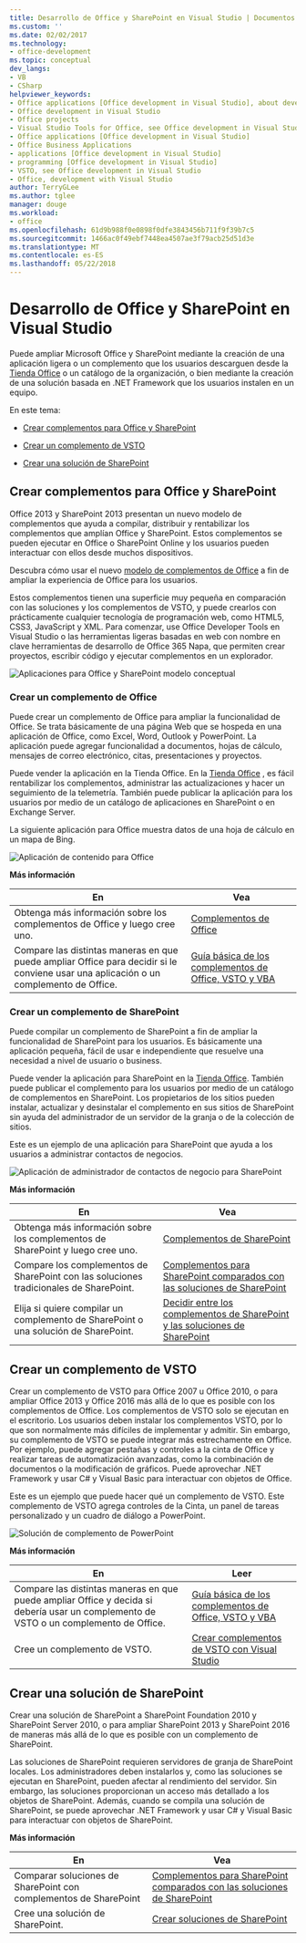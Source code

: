 ```yaml
---
title: Desarrollo de Office y SharePoint en Visual Studio | Documentos de Microsoft
ms.custom: ''
ms.date: 02/02/2017
ms.technology:
- office-development
ms.topic: conceptual
dev_langs:
- VB
- CSharp
helpviewer_keywords:
- Office applications [Office development in Visual Studio], about developing applications
- Office development in Visual Studio
- Office projects
- Visual Studio Tools for Office, see Office development in Visual Studio
- Office applications [Office development in Visual Studio]
- Office Business Applications
- applications [Office development in Visual Studio]
- programming [Office development in Visual Studio]
- VSTO, see Office development in Visual Studio
- Office, development with Visual Studio
author: TerryGLee
ms.author: tglee
manager: douge
ms.workload:
- office
ms.openlocfilehash: 61d9b988f0e0898f0dfe3843456b711f9f39b7c5
ms.sourcegitcommit: 1466ac0f49ebf7448ea4507ae3f79acb25d51d3e
ms.translationtype: MT
ms.contentlocale: es-ES
ms.lasthandoff: 05/22/2018
---
```

# <a name="office-and-sharepoint-development-in-visual-studio"></a>Desarrollo de Office y SharePoint en Visual Studio
  Puede ampliar Microsoft Office y SharePoint mediante la creación de una aplicación ligera o un complemento que los usuarios descarguen desde la [Tienda Office](https://store.office.com/) o un catálogo de la organización, o bien mediante la creación de una solución basada en .NET Framework que los usuarios instalen en un equipo.  
  
 En este tema:  
  
-   [Crear complementos para Office y SharePoint](#Apps)  
  
-   [Crear un complemento de VSTO](#Add-ins)  
  
-   [Crear una solución de SharePoint](#Solutions)  
  
##  <a name="Apps"></a> Crear complementos para Office y SharePoint  
 Office 2013 y SharePoint 2013 presentan un nuevo modelo de complementos que ayuda a compilar, distribuir y rentabilizar los complementos que amplían Office y SharePoint.  Estos complementos se pueden ejecutar en Office o SharePoint Online y los usuarios pueden interactuar con ellos desde muchos dispositivos.  
  
 Descubra cómo usar el nuevo [modelo de complementos de Office](https://msdn.microsoft.com/library/office/jj220082.aspx) a fin de ampliar la experiencia de Office para los usuarios.  
  
 Estos complementos tienen una superficie muy pequeña en comparación con las soluciones y los complementos de VSTO, y puede crearlos con prácticamente cualquier tecnología de programación web, como HTML5, CSS3, JavaScript y XML.  Para comenzar, use Office Developer Tools en Visual Studio o las herramientas ligeras basadas en web con nombre en clave herramientas de desarrollo de Office 365 Napa, que permiten crear proyectos, escribir código y ejecutar complementos en un explorador.  
  
 ![Aplicaciones para Office y SharePoint modelo conceptual](../vsto/media/officeandsharepointapps2015.png "aplicaciones para Office y SharePoint modelo conceptual")  
  

  
### <a name="build-an-office-add-in"></a>Crear un complemento de Office  
 Puede crear un complemento de Office para ampliar la funcionalidad de Office. Se trata básicamente de una página Web que se hospeda en una aplicación de Office, como Excel, Word, Outlook y PowerPoint. La aplicación puede agregar funcionalidad a documentos, hojas de cálculo, mensajes de correo electrónico, citas, presentaciones y proyectos.  
  
 Puede vender la aplicación en la Tienda Office.  En la [Tienda Office](https://store.office.com/) , es fácil rentabilizar los complementos, administrar las actualizaciones y hacer un seguimiento de la telemetría. También puede publicar la aplicación para los usuarios por medio de un catálogo de aplicaciones en SharePoint o en Exchange Server.  
  
 La siguiente aplicación para Office muestra datos de una hoja de cálculo en un mapa de Bing.  
  
 ![Aplicación de contenido para Office](../vsto/media/appforoffice.png "aplicación de contenido para Office")  
  
 **Más información**  
  
|En|Vea|  
|--------|---------|  
|Obtenga más información sobre los complementos de Office y luego cree uno.|[Complementos de Office](http://msdn.microsoft.com/office/dn448457)|  
|Compare las distintas maneras en que puede ampliar Office para decidir si le conviene usar una aplicación o un complemento de Office.|[Guía básica de los complementos de Office, VSTO y VBA](http://blogs.msdn.com/b/officeapps/archive/2013/06/18/roadmap-for-apps-for-office-vsto-and-vba.aspx)|  
  
### <a name="build-a-sharepoint-add-in"></a>Crear un complemento de SharePoint  
 Puede compilar un complemento de SharePoint a fin de ampliar la funcionalidad de SharePoint para los usuarios. Es básicamente una aplicación pequeña, fácil de usar e independiente que resuelve una necesidad a nivel de usuario o business.  
  
 Puede vender la aplicación para SharePoint en la [Tienda Office](https://store.office.com/). También puede publicar el complemento para los usuarios por medio de un catálogo de complementos en SharePoint.  Los propietarios de los sitios pueden instalar, actualizar y desinstalar el complemento en sus sitios de SharePoint sin ayuda del administrador de un servidor de la granja o de la colección de sitios.  
  
 Este es un ejemplo de una aplicación para SharePoint que ayuda a los usuarios a administrar contactos de negocios.  
  
 ![Aplicación de administrador de contactos de negocio para SharePoint](../vsto/media/appforsharepoint.png "aplicación empresarial de póngase en contacto con el Administrador de SharePoint")  
  
 **Más información**  
  
|En|Vea|  
|--------|---------|  
|Obtenga más información sobre los complementos de SharePoint y luego cree uno.|[Complementos de SharePoint](https://msdn.microsoft.com/library/office/fp179930.aspx)|  
|Compare los complementos de SharePoint con las soluciones tradicionales de SharePoint.|[Complementos para SharePoint comparados con las soluciones de SharePoint](http://msdn.microsoft.com/library/office/jj163114.aspx)|  
|Elija si quiere compilar un complemento de SharePoint o una solución de SharePoint.|[Decidir entre los complementos de SharePoint y las soluciones de SharePoint](https://msdn.microsoft.com/library/office/jj163114.aspx)|
  
##  <a name="Add-ins"></a> Crear un complemento de VSTO  
 Crear un complemento de VSTO para Office 2007 u Office 2010, o para ampliar Office 2013 y Office 2016 más allá de lo que es posible con los complementos de Office. Los complementos de VSTO solo se ejecutan en el escritorio. Los usuarios deben instalar los complementos VSTO, por lo que son normalmente más difíciles de implementar y admitir.  Sin embargo, su complemento de VSTO se puede integrar más estrechamente en Office. Por ejemplo, puede agregar pestañas y controles a la cinta de Office y realizar tareas de automatización avanzadas, como la combinación de documentos o la modificación de gráficos. Puede aprovechar .NET Framework y usar C# y Visual Basic para interactuar con objetos de Office.  
  
 Este es un ejemplo que puede hacer qué un complemento de VSTO. Este complemento de VSTO agrega controles de la Cinta, un panel de tareas personalizado y un cuadro de diálogo a PowerPoint.  
  
 ![Solución de complemento de PowerPoint](../vsto/media/powerpointaddin.png "solución de complemento de PowerPoint")  
  
 **Más información**  
  
|En|Leer|  
|--------|----------|  
|Compare las distintas maneras en que puede ampliar Office y decida si debería usar un complemento de VSTO o un complemento de Office.|[Guía básica de los complementos de Office, VSTO y VBA](http://blogs.msdn.com/b/officeapps/archive/2013/06/18/roadmap-for-apps-for-office-vsto-and-vba.aspx)|  
|Cree un complemento de VSTO.|[Crear complementos de VSTO con Visual Studio](https://msdn.microsoft.com/library/jj620922.aspx)|  
  
##  <a name="Solutions"></a> Crear una solución de SharePoint  
 Crear una solución de SharePoint a SharePoint Foundation 2010 y SharePoint Server 2010, o para ampliar SharePoint 2013 y SharePoint 2016 de maneras más allá de lo que es posible con un complemento de SharePoint.  
  
 Las soluciones de SharePoint requieren servidores de granja de SharePoint locales. Los administradores deben instalarlos y, como las soluciones se ejecutan en SharePoint, pueden afectar al rendimiento del servidor. Sin embargo, las soluciones proporcionan un acceso más detallado a los objetos de SharePoint. Además, cuando se compila una solución de SharePoint, se puede aprovechar .NET Framework y usar C# y Visual Basic para interactuar con objetos de SharePoint.  
  
 **Más información**  
  
|En|Vea|  
|--------|---------|  
|Comparar soluciones de SharePoint con complementos de SharePoint|[Complementos para SharePoint comparados con las soluciones de SharePoint](http://msdn.microsoft.com/library/office/jj163114.aspx)|  
|Cree una solución de SharePoint.|[Crear soluciones de SharePoint](../sharepoint/create-sharepoint-solutions.md)|  
  
  
